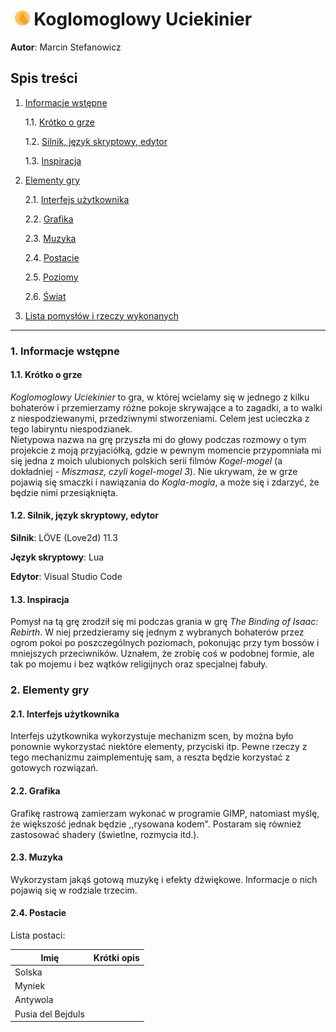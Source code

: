 # &nbsp;<img src="https://github.com/Matek0611/PF2_gry_projekt/blob/main/game/assets/img/ikona1.png" width="24" height="24" title="Logo gry"> Koglomoglowy Uciekinier

__Autor__: Marcin Stefanowicz

## Spis treści

1. [Informacje wstępne](#1-informacje-wstępne)

    1.1. [Krótko o grze](#11-krótko-o-grze)

    1.2. [Silnik, język skryptowy, edytor](#12-silnik-język-skryptowy-edytor)

    1.3. [Inspiracja](#13-inspiracja)

2. [Elementy gry](#2-elementy-gry)

    2.1. [Interfejs użytkownika](#21-interfejs-użytkownika)
    
    2.2. [Grafika](#22-grafika)
    
    2.3. [Muzyka](#23-muzyka)
    
    2.4. [Postacie](#24-postacie)
    
    2.5. [Poziomy](#25-poziomy)
    
    2.6. [Świat](#26-świat)
    
3. [Lista pomysłów i rzeczy wykonanych](#3-lista-pomysłów-i-rzeczy-wykonanych)

----

### 1. Informacje wstępne

#### 1.1. Krótko o grze

_Koglomoglowy Uciekinier_ to gra, w której wcielamy się w jednego z kilku bohaterów 
i przemierzamy różne pokoje skrywające a to zagadki, a to walki z niespodziewanymi,
przedziwnymi stworzeniami. Celem jest ucieczka z tego labiryntu niespodzianek. <br>
Nietypowa nazwa na grę przyszła mi do głowy podczas rozmowy o tym projekcie z moją przyjaciółką, 
gdzie w pewnym momencie przypomniała mi się jedna z moich ulubionych polskich serii filmów 
_Kogel-mogel_ (a dokładniej - _Miszmasz, czyli kogel-mogel 3_). Nie ukrywam, że w grze pojawią 
się smaczki i nawiązania do _Kogla-mogla_, a może się i zdarzyć, że będzie nimi przesiąknięta.

#### 1.2. Silnik, język skryptowy, edytor

__Silnik__: LÖVE (Love2d) 11.3

__Język skryptowy__: Lua

__Edytor__: Visual Studio Code

#### 1.3. Inspiracja

Pomysł na tą grę zrodził się mi podczas grania w grę _The Binding of Isaac: Rebirth_.
W niej przedzieramy się jednym z wybranych bohaterów przez ogrom pokoi po poszczególnych 
poziomach, pokonując przy tym bossów i mniejszych przeciwników. Uznałem, że zrobię coś
w podobnej formie, ale tak po mojemu i bez wątków religijnych oraz specjalnej fabuły.

### 2. Elementy gry

#### 2.1. Interfejs użytkownika

Interfejs użytkownika wykorzystuje mechanizm scen, by można było ponownie wykorzystać 
niektóre elementy, przyciski itp. Pewne rzeczy z tego mechanizmu zaimplementuję sam,
a reszta będzie korzystać z gotowych rozwiązań.

#### 2.2. Grafika

Grafikę rastrową zamierzam wykonać w programie GIMP, natomiast myślę, że większość
jednak będzie ,,rysowana kodem". Postaram się również zastosować shadery (świetlne,
rozmycia itd.).

#### 2.3. Muzyka

Wykorzystam jakąś gotową muzykę i efekty dźwiękowe. Informacje o nich pojawią się 
w rodziale trzecim.

#### 2.4. Postacie

Lista postaci:

|Imię             |Krótki opis                       |
|-----------------|----------------------------------|
|Solska           | |
|Myniek           | |
|Antywola         | |
|Pusia del Bejduls| |
